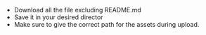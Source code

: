 - Download all the file excluding README.md
- Save it in your desired director
- Make sure to give the correct path for the assets during upload.
